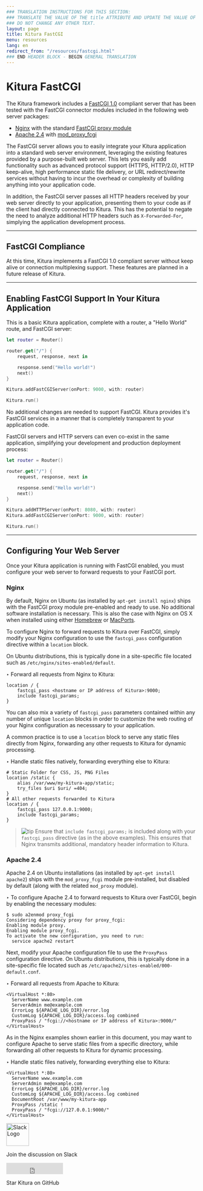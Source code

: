 ```yaml
---
### TRANSLATION INSTRUCTIONS FOR THIS SECTION:
### TRANSLATE THE VALUE OF THE title ATTRIBUTE AND UPDATE THE VALUE OF THE lang ATTRIBUTE.
### DO NOT CHANGE ANY OTHER TEXT.
layout: page
title: Kitura FastCGI
menu: resources
lang: en
redirect_from: "/resources/fastcgi.html"
### END HEADER BLOCK - BEGIN GENERAL TRANSLATION
---
```


<div class="titleBlock">
	<h1>Kitura FastCGI</h1>
</div>

The Kitura framework includes a [FastCGI 1.0](http://www.mit.edu/~yandros/doc/specs/fcgi-spec.html) compliant server that has been tested with the FastCGI connector modules included in the following web server packages:

- [Nginx](http://www.nginx.org) with the standard [FastCGI proxy module](http://nginx.org/en/docs/http/ngx_http_fastcgi_module.html)
- [Apache 2.4](https://httpd.apache.org) with [mod_proxy_fcgi](https://httpd.apache.org/docs/trunk/mod/mod_proxy_fcgi.html)

The FastCGI server allows you to easily integrate your Kitura application into a standard web server environment, leveraging the existing features provided by a purpose-built web server. This lets you easily add functionality such as advanced protocol support (HTTPS, HTTP/2.0), HTTP keep-alive, high performance static file delivery, or URL redirect/rewrite services without having to incur the overhead or complexity of building anything into your application code.

In addition, the FastCGI server passes all HTTP headers received by your web server directly to your application, presenting them to your code as if the client had directly connected to Kitura. This has the potential to negate the need to analyze additional HTTP headers such as `X-Forwarded-For`, simplying the application development process.

---

## FastCGI Compliance

At this time, Kitura implements a FastCGI 1.0 compliant server without keep alive or connection multiplexing support. These features are planned in a future release of Kitura.

---

## Enabling FastCGI Support In Your Kitura Application

This is a basic Kitura application, complete with a router, a "Hello World" route, and FastCGI server:

```swift
let router = Router()

router.get("/") {
    request, response, next in

    response.send("Hello world!")
    next()
}

Kitura.addFastCGIServer(onPort: 9000, with: router)

Kitura.run()
```

No additional changes are needed to support FastCGI. Kitura provides it's FastCGI services in a manner that is completely transparent to your application code.

FastCGI servers and HTTP servers can even co-exist in the same application, simplifying your development and production deployment process:

```swift
let router = Router()

router.get("/") {
    request, response, next in

    response.send("Hello world!")
    next()
}

Kitura.addHTTPServer(onPort: 8080, with: router)
Kitura.addFastCGIServer(onPort: 9000, with: router)

Kitura.run()
```

---

## Configuring Your Web Server

Once your Kitura application is running with FastCGI enabled, you must configure your web server to forward requests to your FastCGI port.

### Nginx

By default, Nginx on Ubuntu (as installed by `apt-get install nginx`) ships with the FastCGI proxy module pre-enabled and ready to use. No additional software installation is necessary. This is also the case with Nginx on OS X when installed using either [Homebrew](http://brew.sh) or [MacPorts](https://www.macports.org).

To configure Nginx to forward requests to Kitura over FastCGI, simply modify your Nginx configuration to use the `fastcgi_pass` configuration directive within a `location` block.

On Ubuntu distributions, this is typically done in a site-specific file located such as `/etc/nginx/sites-enabled/default`.

<span class="arrow">&#8227;</span> Forward all requests from Nginx to Kitura:

```
location / {
    fastcgi_pass <hostname or IP address of Kitura>:9000;
    include fastcgi_params;
}
```

You can also mix a variety of `fastcgi_pass` parameters contained within any number of unique  `location` blocks in order to customize the web routing of your Nginx configuration as necesssary to your application.

A common practice is to use a `location` block to serve any static files directly from Nginx, forwarding any other requests to Kitura for dynamic processing.

<span class="arrow">&#8227;</span> Handle static files natively, forwarding everything else to Kitura:

```
# Static Folder for CSS, JS, PNG Files
location /static {
    alias /var/www/my-kitura-app/static;
    try_files $uri $uri/ =404;
}
# All other requests forwarded to Kitura
location / {
    fastcgi_pass 127.0.0.1:9000;
    include fastcgi_params;
}
```

> ![tip] Ensure that `include fastcgi_params;` is included along with your `fastcgi_pass` directive (as in the above examples). This ensures that Nginx transmits additional, mandatory header information to Kitura.

### Apache 2.4

Apache 2.4 on Ubuntu installations (as installed by `apt-get install apache2`) ships with the `mod_proxy_fcgi` module pre-installed, but disabled by default (along with the related `mod_proxy` module).

<span class="arrow">&#8227;</span> To configure Apache 2.4 to forward requests to Kitura over FastCGI, begin by enabling the necessary modules:

```
$ sudo a2enmod proxy_fcgi
Considering dependency proxy for proxy_fcgi:
Enabling module proxy.
Enabling module proxy_fcgi.
To activate the new configuration, you need to run:
  service apache2 restart
```

Next, modify your Apache configuration file to use the `ProxyPass` configuration directive. On Ubuntu distributions, this is typically done in a site-specific file located such as `/etc/apache2/sites-enabled/000-default.conf`.

<span class="arrow">&#8227;</span> Forward all requests from Apache to Kitura:

```
<VirtualHost *:80>
  ServerName www.example.com
  ServerAdmin me@example.com
  ErrorLog ${APACHE_LOG_DIR}/error.log
  CustomLog ${APACHE_LOG_DIR}/access.log combined
  ProxyPass / "fcgi://<hostname or IP address of Kitura>:9000/"
</VirtualHost>
```

As in the Nginx examples shown earlier in this document, you may want to configure Apache to serve static files from a specific directory, while forwarding all other requests to Kitura for dynamic processing.

<span class="arrow">&#8227;</span> Handle static files natively, forwarding everything else to Kitura:

```
<VirtualHost *:80>
  ServerName www.example.com
  ServerAdmin me@example.com
  ErrorLog ${APACHE_LOG_DIR}/error.log
  CustomLog ${APACHE_LOG_DIR}/access.log combined
  DocumentRoot /var/www/my-kitura-app
  ProxyPass /static !
  ProxyPass / "fcgi://127.0.0.1:9000/"
</VirtualHost>
```
<section class="social-section">
	<div class="social-link">
		<a rel="nofollow" href="http://swift-at-ibm-slack.mybluemix.net">
		<img src="https://developer.ibm.com/swift/wp-content/uploads/sites/69/2018/01/slack-150x150.png" alt="Slack Logo" width="60" height="60" class="social-image"/></a>
		<p class="social-header">Join the discussion on Slack</p>
	</div>
	<div  class="social-link">
		<iframe class="social-image" src="https://ghbtns.com/github-btn.html?user=IBM-Swift&amp;repo=Kitura&amp;type=star&amp;count=true&amp;size=large" frameborder="0" scrolling="0" width="150px" height="30px"></iframe>
		<p class="social-header">Star Kitura on GitHub</p>
	</div>
</section>

[info]: ../../../assets/info-blue.png
[tip]: ../../../assets/lightbulb-yellow.png
[warning]: ../../../assets/warning-red.png
